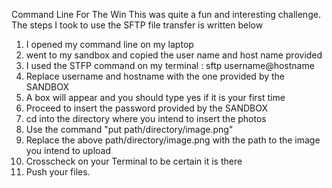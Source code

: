 Command Line For The Win
This was quite a fun and interesting challenge.
The steps I took to use the SFTP file transfer is written below

1. I opened my command line on my laptop
2. went to my sandbox and copied the user name and host name provided
3. I used the STFP command on my terminal : sftp username@hostname
4. Replace username and hostname with the one provided by the SANDBOX
5. A box will appear and you should type yes if it is your first time
6. Proceed to insert the password provided by the SANDBOX
7. cd into the directory where you intend to insert the photos 
8. Use the command "put path/directory/image.png" 
9. Replace the above path/directory/image.png with the path to the image you intend to upload
10. Crosscheck on your Terminal to be certain it is there
11. Push your files.
